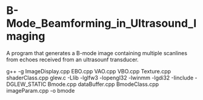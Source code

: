 # B-Mode_Beamforming_in_Ultrasound_Imaging
A program that generates a B-mode image containing multiple scanlines from echoes received from an ultrasounf transducer.


g++ -g ImageDisplay.cpp EBO.cpp VAO.cpp VBO.cpp Texture.cpp shaderClass.cpp glew.c -Llib -lglfw3 -lopengl32 -lwinmm -lgdi32 -Iinclude -DGLEW_STATIC Bmode.cpp dataBuffer.cpp BmodeClass.cpp imageParam.cpp -o bmode

